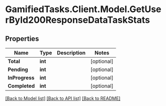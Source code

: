 # GamifiedTasks.Client.Model.GetUserById200ResponseDataTaskStats

## Properties

Name | Type | Description | Notes
------------ | ------------- | ------------- | -------------
**Total** | **int** |  | [optional] 
**Pending** | **int** |  | [optional] 
**InProgress** | **int** |  | [optional] 
**Completed** | **int** |  | [optional] 

[[Back to Model list]](../../README.md#documentation-for-models) [[Back to API list]](../../README.md#documentation-for-api-endpoints) [[Back to README]](../../README.md)

